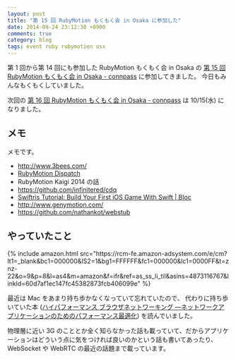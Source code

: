 ```yaml
---
layout: post
title: "第 15 回 RubyMotion もくもく会 in Osaka に参加した"
date: 2014-09-24 23:12:38 +0900
comments: true
category: blog
tags: event ruby rubymotion osx
---
```

第 1 回から第 14 回にも参加した RubyMotion もくもく会 in Osaka の
[第 15 回 RubyMotion もくもく会 in Osaka - connpass](http://rubymotionjp.connpass.com/event/8214/ "第 15 回 RubyMotion もくもく会 in Osaka - connpass")
に参加してきました。
今日もみんなもくもくしていました。

次回の
[第 16 回 RubyMotion もくもく会 in Osaka - connpass](http://rubymotionjp.connpass.com/event/8917/ "第 16 回 RubyMotion もくもく会 in Osaka - connpass")
は 10/15(水) になりました。

<!--more-->

## メモ

メモです。

- <http://www.3bees.com/>
- [RubyMotion Dispatch](http://rubymotiondispatch.com/ "RubyMotion Dispatch")
- RubyMotion Kaigi 2014 の話
- <https://github.com/infinitered/cdq>
- [Swiftris Tutorial: Build Your First iOS Game With Swift \| Bloc](https://www.bloc.io/swiftris-build-your-first-ios-game-with-swift "Swiftris Tutorial: Build Your First iOS Game With Swift \| Bloc")
- <http://www.genymotion.com/>
- <https://github.com/nathankot/webstub>

## やっていたこと

<div class="amazon pull-right">
{% include amazon.html src="https://rcm-fe.amazon-adsystem.com/e/cm?lt1=_blank&bc1=000000&IS2=1&bg1=FFFFFF&fc1=000000&lc1=0000FF&t=znz-22&o=9&p=8&l=as4&m=amazon&f=ifr&ref=as_ss_li_til&asins=4873116767&linkId=60d7af1ec147fc45382873fcb406099e" %}
</div>

最近は Mac をあまり持ち歩かなくなっていて忘れていたので、
代わりに持ち歩いていた本 ([ハイパフォーマンス ブラウザネットワーキング ―ネットワークアプリケーションのためのパフォーマンス最適化](http://amzn.to/2FlT9xu)) を読んでいました。

物理層に近い 3G のこととか全く知らなかった話も載っていて、だからアプリケーションはどういう点に気をつければ良いのかという話も書いてあったり、
WebSocket や WebRTC の最近の話題まで載っています。
